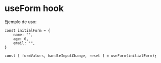 # useForm hook

Ejemplo de uso:
```
const initialForm = {
    name: "",
    age: 0,
    email: "",
}

const [ formValues, handleInputChange, reset ] = useForm(initialForm);
```